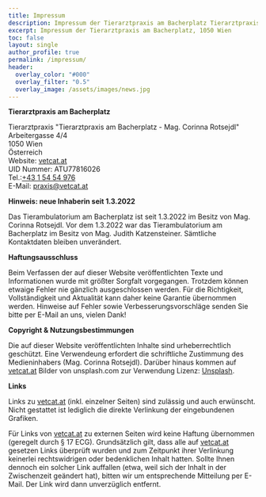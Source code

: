 ```yaml
---
title: Impressum
description: Impressum der Tierarztpraxis am Bacherplatz Tierarztpraxis 1050 Wien
excerpt: Impressum der Tierarztpraxis am Bacherplatz, 1050 Wien
toc: false
layout: single
author_profile: true
permalink: /impressum/
header:
  overlay_color: "#000"
  overlay_filter: "0.5"
  overlay_image: /assets/images/news.jpg
---
```



**Tierarztpraxis am Bacherplatz**

Tierarztpraxis "Tierarztpraxis am Bacherplatz - Mag. Corinna Rotsejdl"<br />
Arbeitergasse 4/4<br />
1050 Wien<br />
Österreich<br />
Website: [vetcat.at](https://vetcat.at)<br />
UID Nummer: ATU77816026<br />
Tel.:<a href="tel: +43 1 54 54 976">+43 1 54 54 976</a><br />
E-Mail: [praxis@vetcat.at](mailto:praxis@vetcat.at)

**Hinweis: neue Inhaberin seit 1.3.2022**

Das Tierambulatorium am Bacherplatz ist seit 1.3.2022 im Besitz von Mag. Corinna Rotsejdl. Vor dem 1.3.2022 war das Tierambulatorium am Bacherplatz im Besitz von Mag. Judith Katzensteiner. Sämtliche Kontaktdaten bleiben unverändert.

**Haftungsausschluss**

Beim Verfassen der auf dieser Website veröffentlichten Texte und Informationen wurde mit größter Sorgfalt vorgegangen. Trotzdem können etwaige Fehler nie gänzlich ausgeschlossen werden. Für die Richtigkeit, Vollständigkeit und Aktualität kann daher keine Garantie übernommen werden. Hinweise auf Fehler sowie Verbesserungsvorschläge senden Sie bitte per E-Mail an uns, vielen Dank!

**Copyright & Nutzungsbestimmungen**

Die auf dieser Website veröffentlichten Inhalte sind urheberrechtlich geschützt. Eine Verwendeung erfordert die schriftliche Zustimmung des Medieninhabers (Mag. Corinna Rotsejdl).
Darüber hinaus kommen auf [vetcat.at](https://vetcat.at) Bilder von unsplash.com zur Verwendung Lizenz: [Unsplash](https://unsplash.com/license).

**Links** 

Links zu [vetcat.at](https://vetcat.at) (inkl. einzelner Seiten) sind  zulässig und auch erwünscht. Nicht gestattet ist lediglich die direkte Verlinkung der eingebundenen Grafiken.

Für Links von [vetcat.at](https://vetcat.at) zu externen Seiten wird keine Haftung übernommen (geregelt durch § 17 ECG). Grundsätzlich gilt, dass alle auf [vetcat.at](https://vetcat.at) gesetzen Links überprüft wurden und zum Zeitpunkt ihrer Verlinkung keinerlei rechtswidrigen oder bedenklichen Inhalt hatten. Sollte Ihnen dennoch ein solcher Link auffallen (etwa, weil sich der Inhalt in der Zwischenzeit geändert hat), bitten wir um entsprechende Mitteilung per E-Mail. Der Link wird dann unverzüglich entfernt.